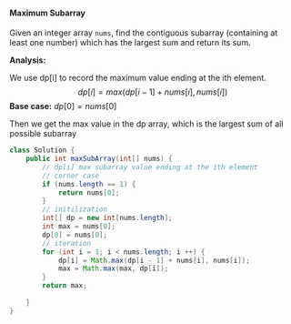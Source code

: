 #### Maximum Subarray

Given an integer array `nums`, find the contiguous subarray (containing at least one number) which has the largest sum and return its sum.



**Analysis:**

We use dp[i] to record the maximum value ending at the ith element.
$$
dp[i] = max(dp[i - 1] + nums[i], nums[i])
$$
**Base case:** $dp[0] = nums[0]$

Then we get the max value in the dp array, which is the largest sum of all possible subarray

```java
class Solution {
    public int maxSubArray(int[] nums) {
        // dp[i] max subarray value ending at the ith element
        // corner case
        if (nums.length == 1) {
            return nums[0];
        }
        // initilization
        int[] dp = new int[nums.length];
        int max = nums[0];
        dp[0] = nums[0];
        // iteration
        for (int i = 1; i < nums.length; i ++) {
            dp[i] = Math.max(dp[i - 1] + nums[i], nums[i]);
            max = Math.max(max, dp[i]);
        }
        return max;
        
    }
}
```

